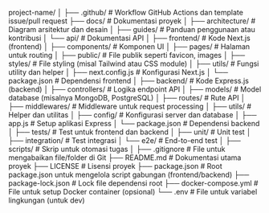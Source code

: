 project-name/
│
├── .github/                # Workflow GitHub Actions dan template issue/pull request
├── docs/                   # Dokumentasi proyek
│   ├── architecture/       # Diagram arsitektur dan desain
│   ├── guides/             # Panduan penggunaan atau kontribusi
│   └── api/                # Dokumentasi API
│
├── frontend/               # Kode Next.js (frontend)
│   ├── components/         # Komponen UI
│   ├── pages/              # Halaman untuk routing
│   ├── public/             # File publik seperti favicon, images
│   ├── styles/             # File styling (misal Tailwind atau CSS module)
│   ├── utils/              # Fungsi utility dan helper
│   ├── next.config.js      # Konfigurasi Next.js
│   └── package.json        # Dependensi frontend
│
├── backend/                # Kode Express.js (backend)
│   ├── controllers/        # Logika endpoint API
│   ├── models/             # Model database (misalnya MongoDB, PostgreSQL)
│   ├── routes/             # Rute API
│   ├── middlewares/        # Middleware untuk request processing
│   ├── utils/              # Helper dan utilitas
│   ├── config/             # Konfigurasi server dan database
│   ├── app.js              # Setup aplikasi Express
│   └── package.json        # Dependensi backend
│
├── tests/                  # Test untuk frontend dan backend
│   ├── unit/               # Unit test
│   ├── integration/        # Test integrasi
│   └── e2e/                # End-to-end test
│
├── scripts/                # Skrip untuk otomasi tugas
│
├── .gitignore              # File untuk mengabaikan file/folder di Git
├── README.md               # Dokumentasi utama proyek
├── LICENSE                 # Lisensi proyek
├── package.json            # Root package.json untuk mengelola script gabungan (frontend/backend)
├── package-lock.json       # Lock file dependensi root
├── docker-compose.yml      # File untuk setup Docker container (opsional)
└── .env                    # File untuk variabel lingkungan (untuk dev)
